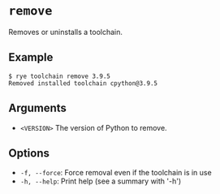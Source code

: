 # `remove`

Removes or uninstalls a toolchain.

## Example

```
$ rye toolchain remove 3.9.5
Removed installed toolchain cpython@3.9.5
```

## Arguments

* `<VERSION>` The version of Python to remove.

## Options

* `-f, --force`: Force removal even if the toolchain is in use
* `-h, --help`: Print help (see a summary with '-h')